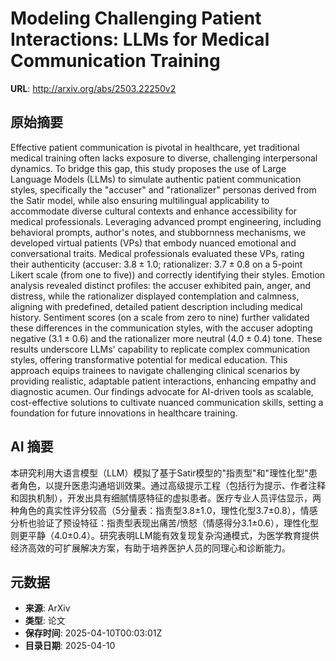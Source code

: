 # Modeling Challenging Patient Interactions: LLMs for Medical Communication Training

**URL**: http://arxiv.org/abs/2503.22250v2

## 原始摘要

Effective patient communication is pivotal in healthcare, yet traditional
medical training often lacks exposure to diverse, challenging interpersonal
dynamics. To bridge this gap, this study proposes the use of Large Language
Models (LLMs) to simulate authentic patient communication styles, specifically
the "accuser" and "rationalizer" personas derived from the Satir model, while
also ensuring multilingual applicability to accommodate diverse cultural
contexts and enhance accessibility for medical professionals. Leveraging
advanced prompt engineering, including behavioral prompts, author's notes, and
stubbornness mechanisms, we developed virtual patients (VPs) that embody
nuanced emotional and conversational traits. Medical professionals evaluated
these VPs, rating their authenticity (accuser: $3.8 \pm 1.0$; rationalizer:
$3.7 \pm 0.8$ on a 5-point Likert scale (from one to five)) and correctly
identifying their styles. Emotion analysis revealed distinct profiles: the
accuser exhibited pain, anger, and distress, while the rationalizer displayed
contemplation and calmness, aligning with predefined, detailed patient
description including medical history. Sentiment scores (on a scale from zero
to nine) further validated these differences in the communication styles, with
the accuser adopting negative ($3.1 \pm 0.6$) and the rationalizer more neutral
($4.0 \pm 0.4$) tone. These results underscore LLMs' capability to replicate
complex communication styles, offering transformative potential for medical
education. This approach equips trainees to navigate challenging clinical
scenarios by providing realistic, adaptable patient interactions, enhancing
empathy and diagnostic acumen. Our findings advocate for AI-driven tools as
scalable, cost-effective solutions to cultivate nuanced communication skills,
setting a foundation for future innovations in healthcare training.


## AI 摘要

本研究利用大语言模型（LLM）模拟了基于Satir模型的"指责型"和"理性化型"患者角色，以提升医患沟通培训效果。通过高级提示工程（包括行为提示、作者注释和固执机制），开发出具有细腻情感特征的虚拟患者。医疗专业人员评估显示，两种角色的真实性评分较高（5分量表：指责型3.8±1.0，理性化型3.7±0.8），情感分析也验证了预设特征：指责型表现出痛苦/愤怒（情感得分3.1±0.6），理性化型则更平静（4.0±0.4）。研究表明LLM能有效复现复杂沟通模式，为医学教育提供经济高效的可扩展解决方案，有助于培养医护人员的同理心和诊断能力。

## 元数据

- **来源**: ArXiv
- **类型**: 论文
- **保存时间**: 2025-04-10T00:03:01Z
- **目录日期**: 2025-04-10
